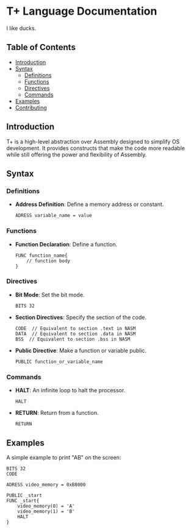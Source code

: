 # T+ Language Documentation

I like ducks.

## Table of Contents

- [Introduction](#introduction)
- [Syntax](#syntax)
  - [Definitions](#definitions)
  - [Functions](#functions)
  - [Directives](#directives)
  - [Commands](#commands)
- [Examples](#examples)
- [Contributing](#contributing)

## Introduction

T+ is a high-level abstraction over Assembly designed to simplify OS development. It provides constructs that make the code more readable while still offering the power and flexibility of Assembly.

## Syntax

### Definitions

- **Address Definition**: Define a memory address or constant.
    ```tplus
    ADRESS variable_name = value
    ```

### Functions

- **Function Declaration**: Define a function.
    ```tplus
    FUNC function_name{
        // function body
    }
    ```

### Directives

- **Bit Mode**: Set the bit mode.
    ```tplus
    BITS 32
    ```

- **Section Directives**: Specify the section of the code.
    ```tplus
    CODE  // Equivalent to section .text in NASM
    DATA  // Equivalent to section .data in NASM
    BSS  // Equivalent to section .bss in NASM
    ```

- **Public Directive**: Make a function or variable public.
    ```tplus
    PUBLIC function_or_variable_name
    ```

### Commands

- **HALT**: An infinite loop to halt the processor.
    ```tplus
    HALT
    ```

- **RETURN**: Return from a function.
    ```tplus
    RETURN
    ```

## Examples

A simple example to print "AB" on the screen:

```tplus
BITS 32
CODE

ADRESS video_memory = 0xB8000

PUBLIC _start
FUNC _start{
    video_memory(0) = 'A'
    video_memory(1) = 'B'
    HALT
}
